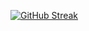[![GitHub Streak](http://github-readme-streak-stats.herokuapp.com?user=imgouravnagpal&theme=dark&hide_border=true)](https://git.io/streak-stats)
